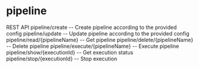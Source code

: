 # pipeline

REST API
pipeline/create -- Create pipeline according to the provided config
pipeline/update -- Update pipeline according to the provided config
pipeline/read/{pipelineName} -- Get pipeline
pipeline/delete/{pipelineName} -- Delete pipeline
pipeline/execute/{pipelineName} -- Execute pipeline
pipeline/show/{executionId} -- Get execution status
pipeline/stop/{executionId} -- Stop execution

